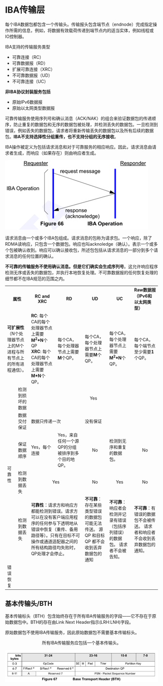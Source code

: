 # IBA传输层

每个IBA数据包都包含一个传输头。传输报头包含端节点（endnode）完成指定操作所需的信息，例如，将数据有效载荷传递到端节点内的适当实体，例如线程或IO控制器。

IBA支持的传输服务类型

* 可靠连接（RC）
* 可靠数据报（RD）
* 扩展可靠连接（XRC）
* 不可靠数据报（UD）
* 不可靠连接（UC）

**非IBA协议封装服务包括**

* 原始IPv6数据报
* 原始以太网类型数据报

可靠传输服务使用序列号和确认消息（ACK/NAK）的组合来验证数据包的传递顺序，防止重复的数据包和无序的数据包被处理，并检测丢失的数据包。一旦检测到错误，例如丢失的数据包，请求者将重新传输丢失的数据包以及所有后续的数据包。**IBA不支持选择性分组重传，也不支持分组的无序接收**。

IBA操作被定义为包括请求消息和对于可靠服务的相应响应。因此，请求消息由请求者生成，而响应（如果存在）则由响应者生成。

![image-20230717141928686](image/IBA%E4%BC%A0%E8%BE%93%E5%B1%82/image-20230717141928686.png#pic_center)

请求消息由一个或多个IBA包组成。请求消息的包称为请求包。一个响应，除了RDMA读响应，只包含一个数据包。响应也叫acknoledge（确认）。表示一个或多个包被确认收到。响应可以确认接收包，所述包包括从请求消息的一部分到多个请求消息的任何位置的确认。

**不可靠的传输服务不使用确认消息。但是它们确实会生成序列号**。这允许响应程序检测无序或丢失的数据包，并执行本地恢复处理。不可靠数据报的任何恢复处理的细节都不在IBA规范的范围之内。





<table>
    <tr>
        <td colspan="2"><b><center>属性<center></b></td>
        <td><b><center>RC and XRC<center></b></td>
        <td><b><center>RD<center></b></td>
        <td><b><center>UD<center></b></td>
        <td><b><center>UC<center></b></td>
        <td><b>Raw数据报（IPv6和以太网类型）</b></td>
    </tr>
    <tr>
        <td colspan="2"><b>可扩展性</b>（N个处理器节点上的M个进程与所有节点上的所有进程通信）。</td>
        <td><b>RC</b>: 每个CA的每个处理器节点上需要<b>M<sup>2</sup>*N</b>个QP<br /><b>XRC</b>: 每个CA的每个处理器节点上需要<b>M*N</b>个QP。 </td>
        <td>每个CA，每个处理器节点上需要<b>M</b>个QP。</td>
        <td>每个CA，每个处理器节点上需要<b>M</b>个QP。</td>
        <td>每个CA，每个处理器节点上需要<b>M<sup>2</sup>*N</b>个QP。</td>
        <td>每个CA，每个端节点至少需要<b>1</b>个QP。</td>
    </tr>
    <tr>
        <td rowspan="5">可靠性</td>
        <td>检测到损坏的数据</td>
        <td colspan="5"><center><center>Yes</center></center></td>
	<tr>
    	<td>数据交付保证</td>
        <td colspan="2">数据只传递一次</td>
        <td colspan="3">没有保证</td>
    </tr>
    <tr>
        <td>保证数据顺序</td>
        <td>Yes，每个连接</td>
        <td>Yes，来自任何一个源QP的分组被排序到多个目的地QP。</td>
        <td><center>No</center></td>
        <td>检测到无序和重复的数据包。</td>
        <td><center>No</center></td>
    </tr>
    <tr>
    	<td>检测到数据丢失</td>
        <td colspan="2"><center>Yes</center></td>
        <td><center>No</center></td>
        <td><center>Yes</center></td>
        <td><center>No</center></td>
    </tr>
    <tr>
        <td>检测到数据丢失</td>
        <td colspan="2"><b>可靠性</b>：请求方和响应方都能检测到错误。请求方可以在没有客户端应用程序的任何参与下透明地从错误中恢复（重传、备用路径等）。只有在目标不可操作或通道适配器之间的所有结构路径均失败时，QP处理才会停止。</td>
        <td><b>不可靠</b>： 存在某些类型错误的数据包可能无法传送。 源 QP 和目标 QP 都不会收到丢弃数据包的通知</td>
        <td><b>不可靠</b>：响应者会检测并记录有错误（包括序列错误）的数据包。 请求者不会被告知。</td>
        <td><b>不可靠</b>：有错误的数据包不会被传送。 请求者和响应者不会收到丢弃数据包的通知。</td>
    </tr>
    <tr>
        <td>错误恢复</td>
    </tr>
</table>


## 基本传输头/BTH

基本传输标头（BTH）包含始终存在于所有IBA传输服务的字段——它不存在于原始数据包中。BTH的存在由Link Next Header指示(LRH:LNH)字段。

原始数据包不使用IBA传输服务，因此原始数据包不需要基本传输标头。

<center>所有IBA传输服务应包括一个基本传输头。</center>

![image-20230717151737131](image/IBA%E4%BC%A0%E8%BE%93%E5%B1%82/image-20230717151737131.png#pic_center)


